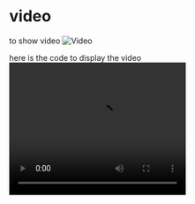 # video
to show video
![Video]([path/to/your/video.mp4](https://github.com/Senura-Peiris/video/blob/main/1%20to%204%20video.mp4))

here is the code to display the video
<video width="320" height="240" controls>
  <source src="1 to 4 video.mp4" type="video/mp4">

</video>
